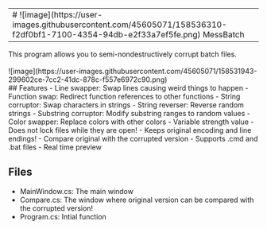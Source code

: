 ﻿<table><tr><td valign="center"># ![image](https://user-images.githubusercontent.com/45605071/158536310-f2df0bf1-7100-4354-94db-e2f33a7ef5fe.png) MessBatch</td></tr></table>
This program allows you to semi-nondestructively corrupt batch files.<br/><br/>
![image](https://user-images.githubusercontent.com/45605071/158531943-299602ce-7cc2-41dc-878c-f557e6972c90.png)<br/>
## Features
- Line swapper: Swap lines causing weird things to happen
- Function swap: Redirect function references to other functions
- String corruptor: Swap characters in strings
- String reverser: Reverse random strings
- Substring corruptor: Modify substring ranges to random values
- Color swapper: Replace colors with other colors
- Variable strength value
- Does not lock files while they are open!
- Keeps original encoding and line endings!
- Compare original with the corrupted version
- Supports .cmd and .bat files
- Real time preview

## Files
- MainWindow.cs: The main window
- Compare.cs: The window where original version can be compared with the corrupted version!
- Program.cs: Intial function
